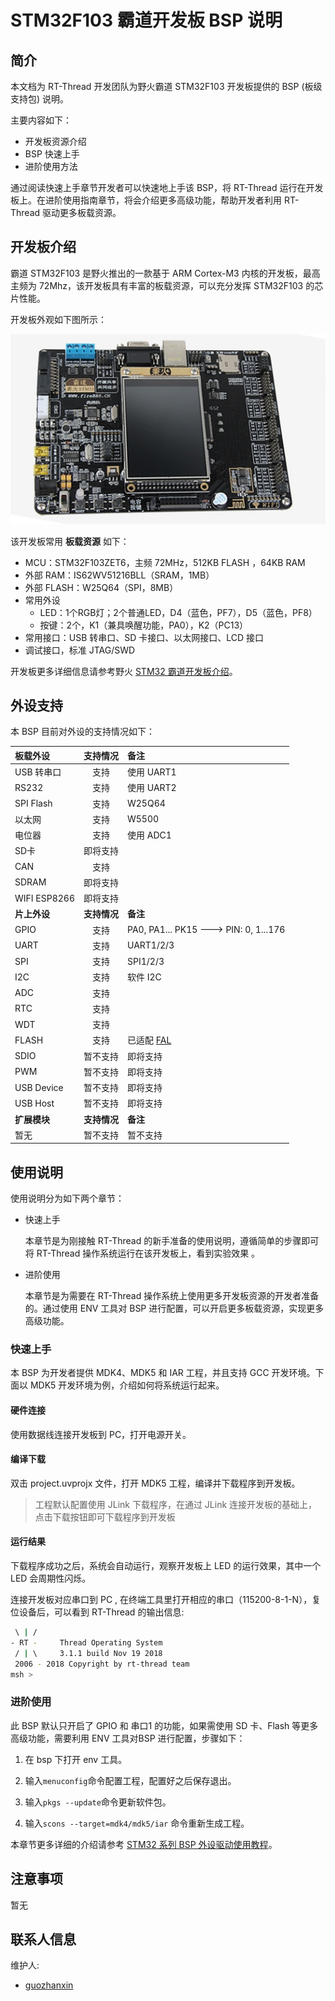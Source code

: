 # STM32F103 霸道开发板 BSP 说明

## 简介

本文档为 RT-Thread 开发团队为野火霸道 STM32F103 开发板提供的 BSP (板级支持包) 说明。

主要内容如下：

- 开发板资源介绍
- BSP 快速上手
- 进阶使用方法

通过阅读快速上手章节开发者可以快速地上手该 BSP，将 RT-Thread 运行在开发板上。在进阶使用指南章节，将会介绍更多高级功能，帮助开发者利用 RT-Thread 驱动更多板载资源。

## 开发板介绍

霸道 STM32F103 是野火推出的一款基于 ARM Cortex-M3 内核的开发板，最高主频为 72Mhz，该开发板具有丰富的板载资源，可以充分发挥 STM32F103 的芯片性能。

开发板外观如下图所示：

![board](figures/board.png)

该开发板常用 **板载资源** 如下：

- MCU：STM32F103ZET6，主频 72MHz，512KB FLASH ，64KB RAM
- 外部 RAM：IS62WV51216BLL（SRAM，1MB）
- 外部 FLASH：W25Q64（SPI，8MB）
- 常用外设
  - LED：1个RGB灯；2个普通LED，D4（蓝色，PF7），D5（蓝色，PF8）
  - 按键：2个，K1（兼具唤醒功能，PA0），K2（PC13）
- 常用接口：USB 转串口、SD 卡接口、以太网接口、LCD 接口
- 调试接口，标准 JTAG/SWD

开发板更多详细信息请参考野火 [STM32 霸道开发板介绍](https://fire-stm32.taobao.com/index.htm)。

## 外设支持

本 BSP 目前对外设的支持情况如下：

| **板载外设** | **支持情况** | **备注**                              |
| :------------ | :----------: | :------------------------------------- |
| USB 转串口   |     支持     | 使用 UART1                            |
| RS232        |     支持     | 使用 UART2                            |
| SPI Flash    |     支持     | W25Q64                                |
| 以太网       |     支持     | W5500                                 |
| 电位器       |     支持     | 使用 ADC1                              |
| SD卡         |   即将支持   |                                       |
| CAN          |     支持     |                                       |
| SDRAM        |   即将支持   |                                       |
| WIFI ESP8266 |   即将支持   |                                       |
| **片上外设** | **支持情况** | **备注**                              |
| GPIO         |     支持     | PA0, PA1... PK15 ---> PIN: 0, 1...176 |
| UART         |     支持     | UART1/2/3                             |
| SPI          |     支持     | SPI1/2/3                              |
| I2C          |     支持     | 软件 I2C                              |
| ADC          |     支持     |                                      |
| RTC          |     支持     |                                      |
| WDT          |     支持     |                                       |
| FLASH | 支持 | 已适配 [FAL](https://github.com/RT-Thread-packages/fal) |
| SDIO         |   暂不支持   | 即将支持                              |
| PWM          |   暂不支持   | 即将支持                              |
| USB Device   |   暂不支持   | 即将支持                              |
| USB Host     |   暂不支持   | 即将支持                              |
| **扩展模块** | **支持情况** | **备注**                              |
| 暂无         |   暂不支持   | 暂不支持                              |

## 使用说明

使用说明分为如下两个章节：

- 快速上手

    本章节是为刚接触 RT-Thread 的新手准备的使用说明，遵循简单的步骤即可将 RT-Thread 操作系统运行在该开发板上，看到实验效果 。

- 进阶使用

    本章节是为需要在 RT-Thread 操作系统上使用更多开发板资源的开发者准备的。通过使用 ENV 工具对 BSP 进行配置，可以开启更多板载资源，实现更多高级功能。


### 快速上手

本 BSP 为开发者提供 MDK4、MDK5 和 IAR 工程，并且支持 GCC 开发环境。下面以 MDK5 开发环境为例，介绍如何将系统运行起来。

#### 硬件连接

使用数据线连接开发板到 PC，打开电源开关。

#### 编译下载

双击 project.uvprojx 文件，打开 MDK5 工程，编译并下载程序到开发板。

> 工程默认配置使用 JLink 下载程序，在通过 JLink 连接开发板的基础上，点击下载按钮即可下载程序到开发板

#### 运行结果

下载程序成功之后，系统会自动运行，观察开发板上 LED 的运行效果，其中一个 LED 会周期性闪烁。

连接开发板对应串口到 PC , 在终端工具里打开相应的串口（115200-8-1-N），复位设备后，可以看到 RT-Thread 的输出信息:

```bash
 \ | /
- RT -     Thread Operating System
 / | \     3.1.1 build Nov 19 2018
 2006 - 2018 Copyright by rt-thread team
msh >
```
### 进阶使用

此 BSP 默认只开启了 GPIO 和 串口1 的功能，如果需使用 SD 卡、Flash 等更多高级功能，需要利用 ENV 工具对BSP 进行配置，步骤如下：

1. 在 bsp 下打开 env 工具。

2. 输入`menuconfig`命令配置工程，配置好之后保存退出。

3. 输入`pkgs --update`命令更新软件包。

4. 输入`scons --target=mdk4/mdk5/iar` 命令重新生成工程。

本章节更多详细的介绍请参考 [STM32 系列 BSP 外设驱动使用教程](../docs/STM32系列BSP外设驱动使用教程.md)。

## 注意事项

暂无

## 联系人信息

维护人:

- [guozhanxin](https://github.com/Guozhanxin) 